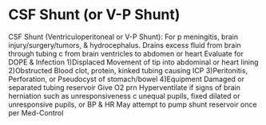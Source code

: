 # CSF Shunt (or V-P Shunt)

CSF Shunt (Ventriculoperitoneal or V-P Shunt):
For p meningitis, brain injury/surgery/tumors, & hydrocephalus.
Drains excess fluid from brain through tubing c from brain ventricles to abdomen or heart
Evaluate for DOPE & Infection
1)Displaced  Movement of tip into abdominal or heart lining
2)Obstructed  Blood clot, protein, kinked tubing causing ICP
3)Peritonitis, Perforation, or Pseudocyst  of stomach/bowel
4)Equipment  Damaged or separated tubing reservoir
Give O2 prn
Hyperventilate if signs of brain herniation
such as unresponsiveness c unequal pupils, fixed dilated or unresponsive pupils, or BP & HR
May attempt to pump shunt reservoir once per Med-Control
